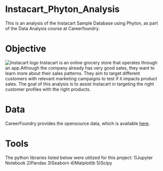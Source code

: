 # Instacart_Phyton_Analysis
This is an analysis of the Instacart Sample Database using Phyton, as part of the Data Analysis course at Careerfoundry.
# Objective
![Instacart logo]([https://www.businesswire.com/news/home/20210331005579/en/Michaels-Announces-Partnership-with-Instacart-for-Same-Day-Delivery])
Instacart is an online grocery store that operates through an app.Although the company already has very good sales, they want to learn more about their sales patterns. They aim to target different customers with relevant marketing campaigns to test if it impacts product sales. The goal of this analysis is to assist Instacart in targeting the right customer profiles with the right products.
# Data
CareerFoundry provides the opensource data, which is available [here](https://s3.amazonaws.com/coach-courses-us/public/courses/data-immersion/A4/A4_Data_Assets/customers.zip).
# Tools
The python libraries listed below were utilized for this project:
1)Jupyter Notebook
2)Pandas
3)Seaborn
4)Matplotlib
5)Scipy
